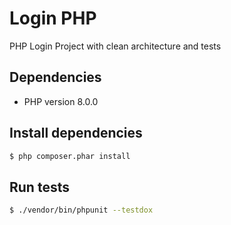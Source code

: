 # Login PHP

PHP Login Project with clean architecture and tests

## Dependencies

- PHP version 8.0.0

## Install dependencies

```bash
$ php composer.phar install
```

## Run tests

```bash
$ ./vendor/bin/phpunit --testdox
```
